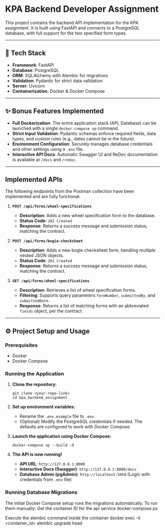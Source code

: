 # KPA Backend Developer Assignment

This project contains the backend API implementation for the KPA assignment. It is built using FastAPI and connects to a PostgreSQL database, with full support for the two specified form types.

---

## 🚀 Tech Stack

- **Framework**: FastAPI
- **Database**: PostgreSQL
- **ORM**: SQLAlchemy with Alembic for migrations
- **Validation**: Pydantic for strict data validation
- **Server**: Uvicorn
- **Containerization**: Docker & Docker Compose

---

## ✨ Bonus Features Implemented

- **Full Dockerization**: The entire application stack (API, Database) can be launched with a single `docker-compose up` command.
- **Strict Input Validation**: Pydantic schemas enforce required fields, data types, and custom rules (e.g., dates cannot be in the future).
- **Environment Configuration**: Securely manages database credentials and other settings using a `.env` file.
- **Interactive API Docs**: Automatic Swagger UI and ReDoc documentation is available at `/docs` and `/redoc`.

---

## Implemented APIs

The following endpoints from the Postman collection have been implemented and are fully functional:

1.  **`POST /api/forms/wheel-specifications`**
    -   **Description**: Adds a new wheel specification form to the database.
    -   **Status Code**: `201 Created`
    -   **Response**: Returns a success message and submission status, matching the contract.

2.  **`POST /api/forms/bogie-checksheet`**
    -   **Description**: Adds a new bogie checksheet form, handling multiple nested JSON objects.
    -   **Status Code**: `201 Created`
    -   **Response**: Returns a success message and submission status, matching the contract.

3.  **`GET /api/forms/wheel-specifications`**
    -   **Description**: Retrieves a list of wheel specification forms.
    -   **Filtering**: Supports query parameters `formNumber`, `submittedBy`, and `submittedDate`.
    -   **Response**: Returns a list of matching forms with an abbreviated `fields` object, per the contract.

---

## ⚙️ Project Setup and Usage

### Prerequisites

- Docker
- Docker Compose

### Running the Application

1.  **Clone the repository:**
    ```
    git clone <your-repo-link>
    cd kpa_backend_assignment
    ```

2.  **Set up environment variables:**
    -   Rename the `.env.example` file to `.env`.
    -   (Optional) Modify the PostgreSQL credentials if needed. The defaults are configured to work with Docker Compose.

3.  **Launch the application using Docker Compose:**
    ```
    docker-compose up --build -d
    ```

4.  **The API is now running!**
    -   **API URL**: `http://127.0.0.1:8000`
    -   **Interactive Docs (Swagger)**: `http://127.0.0.1:8000/docs`
    -   **Database Admin (pgAdmin)**: `http://localhost:5050` (Login with credentials from `.env` file)

### Running Database Migrations

The initial Docker Compose setup runs the migrations automatically. To run them manually:
Get the container ID for the api service
docker-compose ps

Execute the alembic command inside the container
docker exec -it <container_id> alembic upgrade head